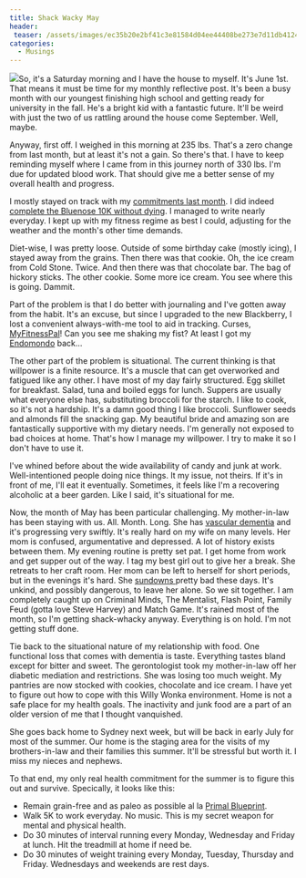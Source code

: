 ```yaml
---
title: Shack Wacky May
header:
 teaser: /assets/images/ec35b20e2bf41c3e81584d04ee44408be273e7d11db4124593f7_640_candy.jpg
categories:
  - Musings
---
```

<img src="https://douglangille.github.io/assets/images/ec35b20e2bf41c3e81584d04ee44408be273e7d11db4124593f7_640_candy.jpg">So, it's a Saturday morning and I have the house to myself. It's June 1st. That means it must be time for my monthly reflective post. It's been a busy month with our youngest finishing high school and getting ready for university in the fall. He's a bright kid with a fantastic future. It'll be weird with just the two of us rattling around the house come September. Well, maybe.

Anyway, first off. I weighed in this morning at 235 lbs. That's a zero change from last month, but at least it's not a gain. So there's that. I have to keep reminding myself where I came from in this journey north of 330 lbs. I'm due for updated blood work. That should give me a better sense of my overall health and progress.

I mostly stayed on track with my <a href="http://blog.douglangille.ca/post/49374550890/may-day-mayday">commitments last month</a>. I did indeed <a href="http://www.sportstats.ca/displayResults.xhtml?racecode=104218&amp;bib=5607">complete the Bluenose 10K without dying</a>. I managed to write nearly everyday. I kept up with my fitness regime as best I could, adjusting for the weather and the month's other time demands.

Diet-wise, I was pretty loose. Outside of some birthday cake (mostly icing), I stayed away from the grains. Then there was that cookie. Oh, the ice cream from Cold Stone. Twice. And then there was that chocolate bar. The bag of hickory sticks. The other cookie. Some more ice cream. You see where this is going. Dammit.

Part of the problem is that I do better with journaling and I've gotten away from the habit. It's an excuse, but since I upgraded to the new Blackberry, I lost a convenient always-with-me tool to aid in tracking. Curses,<a href="http://www.myfitnesspal.com/realdouglangille"> MyFitnessPal</a>! Can you see me shaking my fist? At least I got my <a href="http://www.endomondo.com/profile/6371883">Endomondo</a> back...

The other part of the problem is situational. The current thinking is that willpower is a finite resource. It's a muscle that can get overworked and fatigued like any other. I have most of my day fairly structured. Egg skillet for breakfast. Salad, tuna and boiled eggs for lunch. Suppers are usually what everyone else has, substituting broccoli for the starch. I like to cook, so it's not a hardship. It's a damn good thing I like broccoli. Sunflower seeds and almonds fill the snacking gap. My beautiful bride and amazing son are fantastically supportive with my dietary needs. I'm generally not exposed to bad choices at home. That's how I manage my willpower. I try to make it so I don't have to use it.

I've whined before about the wide availability of candy and junk at work. Well-intentioned people doing nice things. It my issue, not theirs. If it's in front of me, I'll eat it eventually. Sometimes, it feels like I'm a recovering alcoholic at a beer garden. Like I said, it's situational for me.

Now, the month of May has been particular challenging. My mother-in-law has been staying with us. All. Month. Long. She has <a href="http://en.wikipedia.org/wiki/Vascular_dementia">vascular dementia</a> and it's progressing very swiftly. It's really hard on my wife on many levels. Her mom is confused, argumentative and depressed. A lot of history exists between them. My evening routine is pretty set pat. I get home from work and get supper out of the way. I tag my best girl out to give her a break. She retreats to her craft room. Her mom can be left to herself for short periods, but in the evenings it's hard. She <a href="http://en.wikipedia.org/wiki/Sundowning_(dementia)">sundowns </a>pretty bad these days. It's unkind, and possibly dangerous, to leave her alone. So we sit together. I am completely caught up on Criminal Minds, The Mentalist, Flash Point, Family Feud (gotta love Steve Harvey) and Match Game. It's rained most of the month, so I'm getting shack-whacky anyway. Everything is on hold. I'm not getting stuff done.

Tie back to the situational nature of my relationship with food. One functional loss that comes with dementia is taste. Everything tastes bland except for bitter and sweet. The gerontologist took my mother-in-law off her diabetic mediation and restrictions. She was losing too much weight. My pantries are now stocked with cookies, chocolate and ice cream. I have yet to figure out how to cope with this Willy Wonka environment. Home is not a safe place for my health goals. The inactivity and junk food are a part of an older version of me that I thought vanquished.

She goes back home to Sydney next week, but will be back in early July for most of the summer. Our home is the staging area for the visits of my brothers-in-law and their families this summer. It'll  be stressful but worth it. I miss my nieces and nephews.

To that end, my only real health commitment for the summer is to figure this out and survive. Specically, it looks like this:

<ul>
  <li>Remain grain-free and as paleo as possible al la <a href="http://www.marksdailyapple.com/primal-blueprint-101/">Primal Blueprint</a>.</li>
  <li>Walk 5K to work everyday. No music. This is my secret weapon for mental and physical health.</li>
  <li>Do 30 minutes of interval running every Monday, Wednesday and Friday at lunch. Hit the treadmill at home if need be.</li>
  <li>Do 30 minutes of weight training every Monday, Tuesday, Thursday and Friday. Wednesdays and weekends are rest days.</li>
</ul>